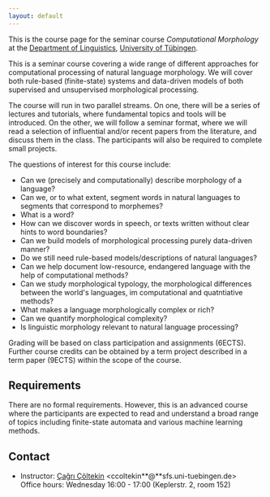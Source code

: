 ```yaml
---
layout: default
---
```


This is the course page
for the seminar course
_Computational Morphology_
at the [Department of Linguistics](http://sfs.uni-tuebingen.de),
[University of Tübingen](http://uni-tuebingen.de).

This is a seminar course covering a wide range of different
approaches for computational processing of natural language
morphology. We will cover both rule-based (finite-state) systems
and data-driven models of both supervised and unsupervised
morphological processing.

The course will run in two parallel streams.
On one, there will be a series of lectures and tutorials, 
where fundamental topics and tools will be introduced.
On the other, we will follow a seminar format, where we will read
a selection of influential and/or recent papers from the literature,
and discuss them in the class.
The participants will also be required to complete small projects.

The questions of interest for this course include:

- Can we (precisely and computationally) describe morphology of a
  language?
- Can we, or to what extent, segment words in natural languages to
  segments that correspond to morphemes?
- What is a word?
- How can we discover words in speech, or texts written without clear
  hints to word boundaries?
- Can we build models of morphological processing purely data-driven
  manner?
- Do we still need rule-based models/descriptions of natural
  languages?
- Can we help document low-resource, endangered language with the help
  of computational methods?
- Can we study morphological typology, the morphological differences
  between the  world's languages, im computational and quatntiative
  methods?
- What makes a language morphologically complex or rich?
- Can we quantify morphological complexity?
- Is linguistic morphology relevant to natural language processing?

Grading will be based on class participation and assignments (6ECTS).
Further course credits can be obtained by 
a term project described in a term paper (9ECTS)
within the scope of the course.

## Requirements

There are no formal requirements.
However, this is an advanced course where the participants are expected 
to read and understand a broad range of topics including 
finite-state automata and various machine learning methods.

## Contact

- Instructor: [Çağrı Çöltekin](http://coltekin.net/cagri/)
    <ccoltekin**@**sfs.uni-tuebingen.de>  
    Office hours: Wednesday 16:00 - 17:00 (Keplerstr. 2, room 152)
